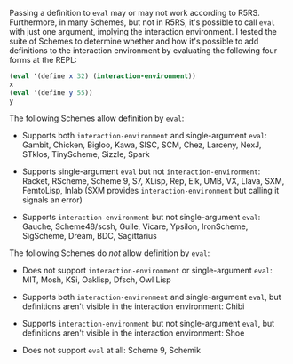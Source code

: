 Passing a definition to `eval` may or may  not work according to R5RS.  Furthermore, in many Schemes, but not in R5RS, it's possible to call `eval` with just one argument, implying the interaction environment.  I tested the suite of Schemes to determine whether and how it's possible to add definitions to the interaction environment by evaluating the following four forms at the REPL:

```Scheme
(eval '(define x 32) (interaction-environment))
x
(eval '(define y 55))
y
```

The following Schemes allow definition by `eval`:

* Supports both `interaction-environment` and single-argument `eval`: Gambit, Chicken, Bigloo, Kawa, SISC, SCM, Chez, Larceny, NexJ, STklos, TinyScheme, Sizzle, Spark

* Supports single-argument `eval` but not `interaction-environment`: Racket, RScheme, Scheme 9, S7, XLisp, Rep, Elk, UMB, VX, Llava, SXM, FemtoLisp, Inlab (SXM provides `interaction-environment` but calling it signals an error)

* Supports `interaction-environment` but not single-argument `eval`: Gauche, Scheme48/scsh, Guile, Vicare, Ypsilon, IronScheme, SigScheme, Dream, BDC, Sagittarius

The following Schemes do *not* allow definition by `eval`:

* Does not support `interaction-environment` or single-argument `eval`: MIT, Mosh, KSi, Oaklisp, Dfsch, Owl Lisp

* Supports both `interaction-environment` and single-argument `eval`, but definitions aren't visible in the interaction environment: Chibi

* Supports `interaction-environment` but not single-argument `eval`, but definitions aren't visible in the interaction environment: Shoe

* Does not support `eval` at all: Scheme 9, Schemik




